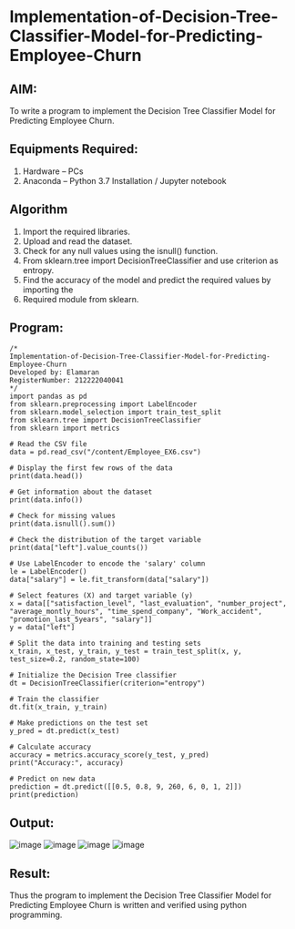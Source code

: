 # Implementation-of-Decision-Tree-Classifier-Model-for-Predicting-Employee-Churn

## AIM:
To write a program to implement the Decision Tree Classifier Model for Predicting Employee Churn.

## Equipments Required:
1. Hardware – PCs
2. Anaconda – Python 3.7 Installation / Jupyter notebook

## Algorithm
 1. Import the required libraries.
2. Upload and read the dataset.
3. Check for any null values using the isnull() function.
4. From sklearn.tree import DecisionTreeClassifier and use criterion as entropy.
5. Find the accuracy of the model and predict the required values by importing the
6. Required module from sklearn.
## Program:
```
/*
Implementation-of-Decision-Tree-Classifier-Model-for-Predicting-Employee-Churn
Developed by: Elamaran
RegisterNumber: 212222040041
*/
import pandas as pd 
from sklearn.preprocessing import LabelEncoder
from sklearn.model_selection import train_test_split 
from sklearn.tree import DecisionTreeClassifier
from sklearn import metrics

# Read the CSV file
data = pd.read_csv("/content/Employee_EX6.csv")

# Display the first few rows of the data
print(data.head())

# Get information about the dataset
print(data.info())

# Check for missing values
print(data.isnull().sum())

# Check the distribution of the target variable
print(data["left"].value_counts())

# Use LabelEncoder to encode the 'salary' column
le = LabelEncoder()
data["salary"] = le.fit_transform(data["salary"])

# Select features (X) and target variable (y)
x = data[["satisfaction_level", "last_evaluation", "number_project", "average_montly_hours", "time_spend_company", "Work_accident", "promotion_last_5years", "salary"]]
y = data["left"]

# Split the data into training and testing sets
x_train, x_test, y_train, y_test = train_test_split(x, y, test_size=0.2, random_state=100)

# Initialize the Decision Tree classifier
dt = DecisionTreeClassifier(criterion="entropy")

# Train the classifier
dt.fit(x_train, y_train)

# Make predictions on the test set
y_pred = dt.predict(x_test)

# Calculate accuracy
accuracy = metrics.accuracy_score(y_test, y_pred)
print("Accuracy:", accuracy)

# Predict on new data
prediction = dt.predict([[0.5, 0.8, 9, 260, 6, 0, 1, 2]])
print(prediction)

```

## Output:
![image](https://github.com/UdhayanithiM/Implementation-of-Decision-Tree-Classifier-Model-for-Predicting-Employee-Churn/assets/127933352/58d50643-3f9b-44b8-aac8-59d43ac02e81)
![image](https://github.com/UdhayanithiM/Implementation-of-Decision-Tree-Classifier-Model-for-Predicting-Employee-Churn/assets/127933352/15273bc4-d129-4748-b7d5-4d30f890d1d2)
![image](https://github.com/UdhayanithiM/Implementation-of-Decision-Tree-Classifier-Model-for-Predicting-Employee-Churn/assets/127933352/7b580597-a295-4cb2-9aef-f74e6b787e51)
![image](https://github.com/UdhayanithiM/Implementation-of-Decision-Tree-Classifier-Model-for-Predicting-Employee-Churn/assets/127933352/84d6f667-d74d-48ad-affe-d580a4f5c586)


## Result:
Thus the program to implement the  Decision Tree Classifier Model for Predicting Employee Churn is written and verified using python programming.
